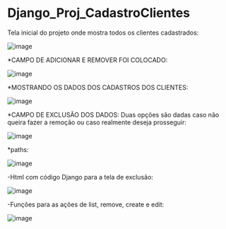 # Django_Proj_CadastroClientes

<!-- *PROJETO CRUD EM DJANGO, USANDO HTML, CSS, PYTHON, BOOTSTRAP -->

Tela inicial do projeto onde mostra todos os clientes cadastrados:

![image](https://user-images.githubusercontent.com/87100340/138941087-416f5659-8608-4813-85ba-cee03b53f66b.png)

*CAMPO DE ADICIONAR E REMOVER FOI COLOCADO:

![image](https://user-images.githubusercontent.com/87100340/138941154-982e970c-2b9d-4735-9f72-1e736345486f.png)

*MOSTRANDO OS DADOS DOS CADASTROS DOS CLIENTES:

![image](https://user-images.githubusercontent.com/87100340/138941520-0efa5554-f978-4060-8be1-86217688bacd.png)

*CAMPO DE EXCLUSÃO DOS DADOS:
Duas opções são dadas caso não queira fazer a remoção ou caso realmente deseja prosseguir:

![image](https://user-images.githubusercontent.com/87100340/138941646-50b91624-716e-44ab-be0a-e5e6285fef6e.png)

*paths:

![image](https://user-images.githubusercontent.com/87100340/138941847-bd118ad0-c64a-4b38-b566-e0a5261ff6da.png)

-Html com código Django para a tela de exclusão:

![image](https://user-images.githubusercontent.com/87100340/138941981-7b79b196-57fe-4e0b-9164-43a03a04e8ea.png)

-Funções para as ações de list, remove, create e edit:

![image](https://user-images.githubusercontent.com/87100340/138942173-8242709b-e4a4-4bc6-95c9-930b36216999.png)
